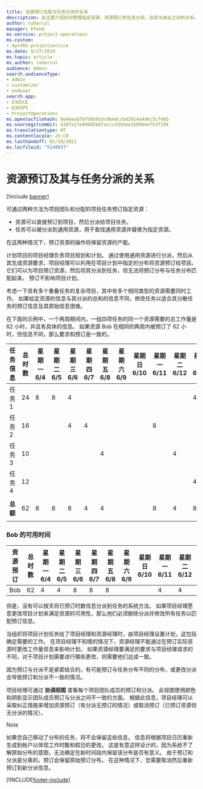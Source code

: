 ```yaml
---
title: 资源预订及其与任务分派的关系
description: 此主题介绍如何管理指定资源、资源预订和任务分派，及其与彼此之间的关系。
author: ruhercul
manager: kfend
ms.service: project-operations
ms.custom:
- dyn365-projectservice
ms.date: 9/27/2019
ms.topic: article
ms.author: ruhercul
audience: Admin
search.audienceType:
- admin
- customizer
- enduser
search.app:
- D365CE
- D365PS
- ProjectOperations
ms.openlocfilehash: 0e4eea87bfb059a3c0be8ccbd2914a4d6c3cf46b
ms.sourcegitcommit: 418fa1fe9d605b8faccc2d5dee1b04b4e753f194
ms.translationtype: HT
ms.contentlocale: zh-CN
ms.lasthandoff: 02/10/2021
ms.locfileid: "5149937"
---
```

# <a name="resource-bookings-and-how-they-relate-to-task-assignments"></a>资源预订及其与任务分派的关系

[!include [banner](../includes/psa-now-project-operations.md)]

可通过两种方法为项目团队和分配的项目任务预订指定资源：

- 资源可以直接预订到项目，然后分派给项目任务。
- 任务可以被分派到通用资源，用于查找通用资源并替换为指定资源。 

在这两种情况下，预订资源的操作将保留资源的产能。

计划项目的项目经理负责项目规划和计划。 通过使用通用资源进行分派，然后从其生成资源要求，项目经理可以利用在项目计划中指定的分布将资源预订给项目。 它们可以为项目预订资源，然后将其分派到任务，但无法将预订分布与任务分布匹配起来。 预订不影响项目计划。

考虑一下具有多个重叠任务的复杂项目，其中有多个相同类型的资源需要同时工作。 如果给定资源的信息与其分派的总和的信息不同，修改任务以适合其分散任务的预订信息及其原始信息很难。

在下面的示例中，一个两周期间内，一组四项任务的同一个资源需要的总工作量是 62 小时，并且有具体的信息。 如果资源 Bob 在相同的两周内被预订了 62 小时，但信息不同，那么要求和预订是一致的。

| **任务信息**    | **总时数** | 星期一 6/4 | 星期二 6/5 | 星期三 6/6 | 星期四 6/7 | 星期五 6/8 | 星期六 6/9 | 星期日 6/10 | 星期一 6/11 | 星期二 6/12 | 星期三 6/13 | 星期四 6/14 | 星期五 6/15 |
|----------------------|-----------------|--------|--------|--------|--------|--------|--------|---------|---------|---------|---------|---------|---------|
| 任务 1               | 24              | 8      | 8      | 4      |        |        |        |         |         |         | 4       |         |         |
| 任务 2               | 16              |        |        | 4      | 4      |        |        |         | 8       |         |         |         |         |
| 任务 3               | 10              |        |        |        |        | 4      |        |         |         | 4       |         | 2       |         |
| 任务 4               | 12              |        |        |        |        |        |        |         |         |         | 4       |         | 8       |
|                      |                 |        |        |        |        |        |        |         |         |         |         |         |         |
| **总额**           | 62              | 8      | 8      | 8      | 4      | 4      |        |         | 8       | 4       | 8       | 2       | 8       |
|                      |                 |        |        |        |        |        |        |         |         |         |         |

### <a name="bobs-availability"></a>Bob 的可用时间
| **资源预订** | **总时数** | 星期一 6/4 | 星期二 6/5 | 星期三 6/6 | 星期四 6/7 | 星期五 6/8 | 星期六 6/9 | 星期日 6/10 | 星期一 6/11 | 星期二 6/12 | 星期三 6/13 | 星期四 6/14 | 星期五 6/15 |
|------------------------|-----------------|--------|--------|--------|--------|--------|--------|---------|---------|---------|---------|---------|---------|
| Bob                    | 62              | 4      | 4      | 8      | 8      | 8      |        |         | 4       | 4       | 8       | 8       | 6       |

但是，没有可以按天将已预订时数信息分派到任务的系统方法。 如果项目经理愿意更改项目计划来满足资源的可用性，那么他们必须删除分派并修改所有任务以匹配预订信息。

当组织将项目计划任务给了项目经理和资源经理时，由项目经理设置计划，这包括确定需要的工作。 在项目经理不知情的情况下，资源经理不能通过在预订实际资源时更改工作量信息来影响计划。 如果资源经理要满足的要求与项目经理请求的不同，对于项目计划需要进行哪些更改，则需要他们达成一致。

因为预订与分派不是紧密结合的，有可能预订与任务分布不同的分布，或更改分派会导致预订和分派不一致的情况。

项目经理可通过 **协调视图** 查看每个项目团队成员的预订和分派。 此视图使用颜色和阴影显示团队成员预订与分派之间不一致的方面。 根据此信息，项目经理可以采取纠正措施来增加资源预订（有分派无预订的情况）或取消预订（已预订资源但无分派的情况）。

> [!NOTE]
> 如果您自己移动了分布的任务，将不会保留这些信息。 信息将根据项目日历重新生成到帐户以体现工作时数和假日的更改。 这是有意这样设计的，因为系统不了解原始分布的意图，无法确定在新时间段内保留该分布是否有意义。 由于预订和分派是分离的，预订会保留原始预订分布。 在这种情况下，您需要取消然后重新预订到新分派信息。



[!INCLUDE[footer-include](../includes/footer-banner.md)]
